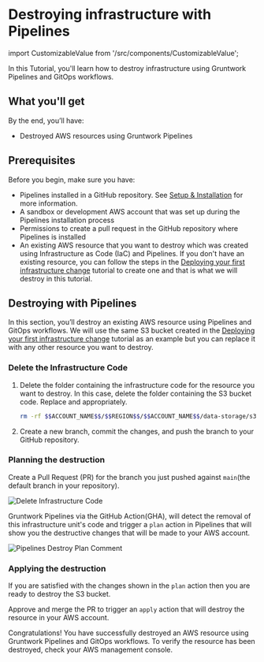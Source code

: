 # Destroying infrastructure with Pipelines

import CustomizableValue from '/src/components/CustomizableValue';

In this Tutorial, you'll learn how to destroy infrastructure using Gruntwork Pipelines and GitOps workflows.

## What you'll get

By the end, you’ll have:

- Destroyed AWS resources using Gruntwork Pipelines

## Prerequisites

Before you begin, make sure you have:

- Pipelines installed in a GitHub repository. See [Setup & Installation](/2.0/docs/pipelines/installation/overview) for more information.
- A sandbox or development AWS account that was set up during the Pipelines installation process
- Permissions to create a pull request in the GitHub repository where Pipelines is installed
- An existing AWS resource that you want to destroy which was created using Infrastructure as Code (IaC) and Pipelines. If you don't have an existing resource, you can follow the steps in the [Deploying your first infrastructure change](/2.0/docs/pipelines/tutorials/deploying-your-first-infrastructure-change) tutorial to create one and that is what we will destroy in this tutorial.

## Destroying with Pipelines

In this section, you’ll destroy an existing AWS resource using Pipelines and GitOps workflows. We will use the same S3 bucket created in the [Deploying your first infrastructure change](/2.0/docs/pipelines/tutorials/deploying-your-first-infrastructure-change) tutorial as an example but you can replace it with any other resource you want to destroy.

### Delete the Infrastructure Code

1. Delete the folder containing the infrastructure code for the resource you want to destroy. In this case, delete the folder containing the S3 bucket code. Replace <CustomizableValue id="ACCOUNT_NAME" /> and <CustomizableValue id="REGION" /> appropriately.

    ```bash
    rm -rf $$ACCOUNT_NAME$$/$$REGION$$/$$ACCOUNT_NAME$$/data-storage/s3
    ```

2. Create a new branch, commit the changes, and push the branch to your GitHub repository.

### Planning the destruction

Create a Pull Request (PR) for the branch you just pushed against `main`(the default branch in your repository).

![Delete Infrastructure Code](/img/pipelines/tutorial/delete-infrastructure-code.png)

Gruntwork Pipelines via the GitHub Action(GHA), will detect the removal of this infrastructure unit's code and trigger a `plan` action in Pipelines that will show you the destructive changes that will be made to your AWS account.

![Pipelines Destroy Plan Comment](/img/pipelines/tutorial/pipelines-destroy-plan-comment.png)


### Applying the destruction

If you are satisfied with the changes shown in the `plan` action then you are ready to destroy the S3 bucket.

Approve and merge the PR to trigger an `apply` action that will destroy the resource in your AWS account.

<!-- Add Image -->
<!-- ![Pipelines Destroy Apply Comment](/img/pipelines/tutorial/pipelines-destroy-apply-comment.png) -->


Congratulations! You have successfully destroyed an AWS resource using Gruntwork Pipelines and GitOps workflows. To verify the resource has been destroyed, check your AWS management console.
